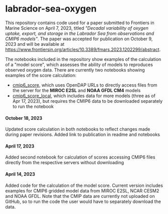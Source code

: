 # labrador-sea-oxygen

This repository contains code used for a paper submitted to Frontiers in Marine Science on April 7, 2023, titled *"Decadal variability of oxygen uptake, export, and storage in the Labrador Sea from observations and CMIP6 models"*. The paper was accepted for publication on October 9, 2023 and will be available at https://www.frontiersin.org/articles/10.3389/fmars.2023.1202299/abstract.

The notebooks included in the repository show examples of the calculation of a "model score", which assesses the ability of models to reproduces observed oxygen data. There are currently two notebooks showing examples of the score calculation:
* [cmip6_score](./cmip6_score.ipynb), which uses OpenDAP URLs to directly access files from the server for the **MIROC E2SL** and **NOAA GFDL CM4** models
* [cmip6_score_local](./cmip6_score.ipynb), which includes data for more models \(three as of Apr 17, 2023\), but requires the CMIP6 data to be downloaded separately to run the notebook

#### October 18, 2023
Updated score calculation in both notebooks to reflect changes made during paper revisions. Added link to publication in readme and notebooks 

#### April 17, 2023
Added second notebook for calculation of scores accessing CMIP6 files directly from the respective servers without downloading

#### April 14, 2023
Added code for the calculation of the model score. Current version includes examples for CMIP6 gridded model data from MIROC E2SL, NCAR CESM2 and NOAA GFDL. Note that the CMIP data are currently not uploaded on GitHub, so to run the code the user would have to separately download the data.
